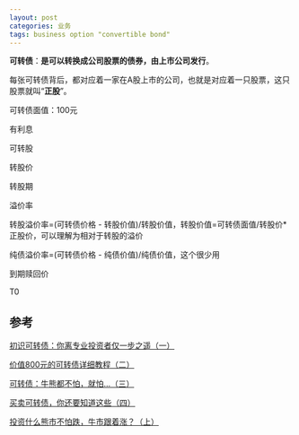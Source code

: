 ```yaml
---
layout: post
categories: 业务
tags: business option "convertible bond"
---
```




**可转债**：**是可以转换成公司股票的债券，由上市公司发行**。

每张可转债背后，都对应着一家在A股上市的公司，也就是对应着一只股票，这只股票就叫“**正股**”。

可转债面值：100元

有利息

可转股

转股价

转股期

溢价率

转股溢价率=(可转债价格 - 转股价值)/转股价值，转股价值=可转债面值/转股价*正股价，可以理解为相对于转股的溢价

纯债溢价率=(可转债价格 - 纯债价值)/纯债价值，这个很少用

到期赎回价



T0

## 参考

[初识可转债：你离专业投资者仅一步之遥（一）](https://mp.weixin.qq.com/s/FoHJ2vpVH3ys7YmrT8QOYA)

[价值800元的可转债详细教程（二）](https://mp.weixin.qq.com/s/urbBb84czKI3YEp3J6RkaA)

[可转债：牛熊都不怕，就怕...（三）](https://mp.weixin.qq.com/s/r7TRV1IguxwOD64FlWzqLA)

[买卖可转债，你还要知道这些（四）](https://mp.weixin.qq.com/s/WJlpdy9ZNlnLbUn8ER2BAA)

[投资什么熊市不怕跌，牛市跟着涨？（上）](https://mp.weixin.qq.com/s/E4byX9HhFsA2whEtBARdIg)